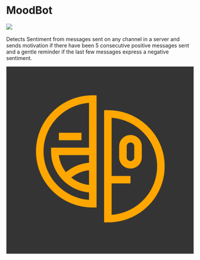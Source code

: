 # MoodBot

![](https://img.shields.io/static/v1?style=for-the-badge&logo=discord&message=Invite&label=Discord&labelColor=&color=7289da)

Detects Sentiment from messages sent on any channel in a server and sends motivation if there have been 5 consecutive positive messages sent and a gentle reminder if the last few messages express a negative sentiment.

![](./logo.png)
